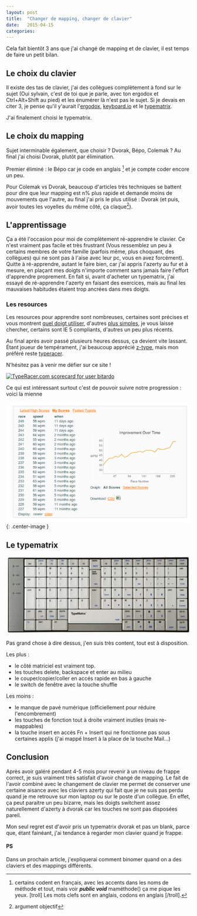 ```yaml
---
layout: post
title:  "Changer de mapping, changer de clavier"
date:   2015-04-15
categories: 
---
```


Cela fait bientôt 3 ans que j'ai changé de mapping et de clavier, il est temps de faire un petit bilan.

## Le choix du clavier

Il existe des tas de clavier, j'ai des collègues complètement à fond sur le sujet (Oui sylvain, c'est de toi que je parle, avec ton ergodox et Ctrl+Alt+Shift au pied) et les énumérer là n'est pas le sujet. Si je devais en citer 3, je pense qu'il y'aurait l'[ergodox][ergodox], [keyboard.io][keyboard_io] et le [typematrix][typematrix].

J'ai finalement choisi le typematrix.

## Le choix du mapping

Sujet interminable également, que choisir ? Dvorak, Bépo, Colemak ? Au final j'ai choisi Dvorak, plutôt par élimination.

Premier éliminé : le Bépo car je code en anglais [^1] et je compte coder encore un peu. 

Pour Colemak vs Dvorak, beaucoup d'articles très techniques se battent pour dire que leur mapping est n% plus rapide et demande moins de mouvements que l'autre, au final j'ai pris le plus utilisé : Dvorak (et puis, avoir toutes les voyelles du même côté, ça claque[^2]).

## L'apprentissage

Ça a été l'occasion pour moi de complètement ré-apprendre le clavier. Ce n'est vraiment pas facile et très frustrant (Vous ressemblez un peu à certains membres de votre famille (parfois même, plus choquant, des collègues) qui ne sont pas à l'aise avec leur pc, vous en avez forcément). Quitte à ré-apprendre, autant le faire bien, car j'ai appris l'azerty au fur et à mesure, en plaçant mes doigts n'importe comment sans jamais faire l'effort d'apprendre proprement. En fait si, avant d'acheter un typematrix, j'ai essayé de ré-apprendre l'azerty en faisant des exercices, mais au final les mauvaises habitudes étaient trop ancrées dans mes doigts.

### Les resources

Les resources pour apprendre sont nombreuses, certaines sont précises et vous montrent [quel doigt utiliser][thetypingcat], d'autres [plus simples][dvorak_nl], je vous laisse chercher, certains sont IE 5 compliants, d'autres un peu plus récents.


Au final après avoir passé plusieurs heures dessus, ça devient vite lassant. Étant joueur de tempérament, j'ai beaucoup apprécié [z-type][ztype], mais mon préféré reste [typeracer][typeracer].

N'hésitez pas à venir me défier sur ce site ! 

<a href="http://data.typeracer.com/pit/profile?user=bitardo&ref=badge" target="_top"><img src="http://data.typeracer.com/misc/badge?user=bitardo" class="float_image" border="0" alt="TypeRacer.com scorecard for user bitardo"/></a>

Ce qui est intéressant surtout c'est de pouvoir suivre notre progression : voici la mienne

![typeracer][typeracer_image]{: .center-image }


## Le typematrix

![typematrix][typematrix_keyboard]

Pas grand chose à dire dessus, j'en suis très content, tout est à disposition.

Les plus :

* le côté matriciel est vraiment top.
* les touches delete, backspace et enter au milieu
* le couper/copier/coller en accés rapide en bas à gauche
* le switch de fenêtre avec la touche shuffle

Les moins :

* le manque de pavé numérique (officiellement pour réduire l'encombrement)
* les touches de fonction tout à droite vraiment inutiles (mais re-mappables)
* la touche insert en accès Fn + Insert qui ne fonctionne pas sous certaines applis (j'ai mappé Insert à la place de la touche Mail...)

## Conclusion

Après avoir galéré pendant 4-5 mois pour revenir à un niveau de frappe correct, je suis vraiment très satisfait d'avoir changé de mapping. Le fait de l'avoir combiné avec le changement de clavier me permet de conserver une certaine aisance avec les claviers azerty qui fait que je ne suis pas perdu quand je me retrouve sur mon laptop ou sur le poste d'un collègue. En effet, ça peut paraitre un peu bizarre, mais les doigts switchent assez naturellement d'azerty à dvorak car les touches ne sont pas disposées pareil.

Mon seul regret est d'avoir pris un typematrix dvorak et pas un blank, parce que, étant fainéant, j'ai tendance à regarder mon clavier quand je frappe.


#### PS

Dans un prochain article, j'expliquerai comment binomer quand on a des claviers et des mappings différents.

[ergodox]: http://ergodox.org/1
[keyboard_io]: http://www.keyboard.io/
[typematrix]: http://www.typematrix.com/
[thetypingcat]: http://thetypingcat.com/course/dvorak
[dvorak_nl]: http://learn.dvorak.nl/
[ztype]: http://phoboslab.org/ztype/
[typeracer]: http://play.typeracer.com/
[typeracer_image]: /images/posts/mapping/typeracer.png
[typematrix_keyboard]: /images/posts/mapping/typematrix_dvorak.png
[^1]: certains codent en français, avec les accents dans les noms de méthode et tout, mais voir ***public void*** maméthode() ça me pique les yeux. [troll] Les mots clefs sont en anglais, codons en anglais [/troll].
[^2]: argument objectif